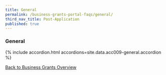 ```yaml
---
title: General
permalink: /business-grants-portal-faqs/general/
third_nav_title: Post-Application
published: true
---
```


### General

{% include accordion.html accordions=site.data.acc009-general.accordion %}

[Back to Business Grants Overview](/business-grants-portal/)